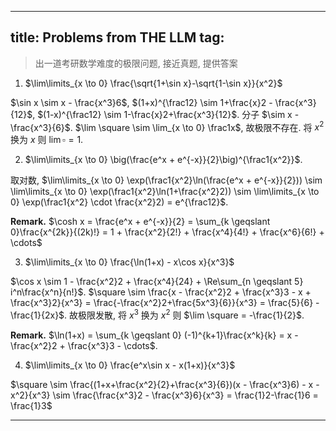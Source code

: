 
---
title: Problems from THE LLM
tag: [](/math/index.md)
---

> 出一道考研数学难度的极限问题, 接近真题, 提供答案

1. $\lim\limits_{x \to 0} \frac{\sqrt{1+\sin x}-\sqrt{1-\sin x}}{x^2}$

$\sin x \sim x - \frac{x^3}6$, $(1+x)^{\frac12} \sim 1+\frac{x}2 - \frac{x^3}{12}$, $(1-x)^{\frac12} \sim 1-\frac{x}2+\frac{x^3}{12}$. 分子 $\sim x - \frac{x^3}{6}$. $\lim \square \sim \lim_{x \to 0} \frac1x$, 故极限不存在. 将 $x^2$ 换为 $x$ 则 $\lim \square = 1$. 

2. $\lim\limits_{x \to 0} \big(\frac{e^x + e^{-x}}{2}\big)^{\frac1{x^2}}$. 

取对数, $\lim\limits_{x \to 0} \exp(\frac1{x^2}\ln(\frac{e^x + e^{-x}}{2})) \sim \lim\limits_{x \to 0} \exp(\frac1{x^2}\ln(1+\frac{x^2}2)) \sim \lim\limits_{x \to 0} \exp(\frac1{x^2} \cdot \frac{x^2}2) = e^{\frac12}$. 

$\textbf{Remark.}$ $\cosh x = \frac{e^x + e^{-x}}{2} = \sum_{k \geqslant 0}\frac{x^{2k}}{(2k)!} = 1 + \frac{x^2}{2!} + \frac{x^4}{4!} + \frac{x^6}{6!} + \cdots$

3. $\lim\limits_{x \to 0} \frac{\ln(1+x) - x\cos x}{x^3}$

$\cos x \sim 1 - \frac{x^2}2 + \frac{x^4}{24} + \Re\sum_{n \geqslant 5} i^n\frac{x^n}{n!}$. $\square \sim \frac{x - \frac{x^2}2 + \frac{x^3}3 - x + \frac{x^3}2}{x^3} = \frac{-\frac{x^2}2+\frac{5x^3}{6}}{x^3} = \frac{5}{6} - \frac{1}{2x}$. 故极限发散, 将 $x^3$ 换为 $x^2$ 则 $\lim \square = -\frac{1}{2}$. 

$\textbf{Remark.}$ $\ln(1+x) = \sum_{k \geqslant 0} (-1)^{k+1}\frac{x^k}{k} = x - \frac{x^2}2 + \frac{x^3}3 - \cdots$. 

4. $\lim\limits_{x \to 0} \frac{e^x\sin x - x(1+x)}{x^3}$

$\square \sim \frac{(1+x+\frac{x^2}{2}+\frac{x^3}{6})(x - \frac{x^3}6) - x - x^2}{x^3} \sim \frac{\frac{x^3}2 - \frac{x^3}6}{x^3} = \frac{1}2-\frac{1}6 = \frac{1}3$

---

